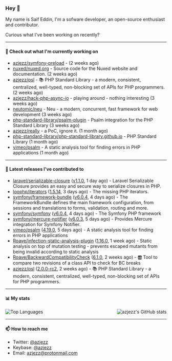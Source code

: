 ### Hey 👋

My name is Saif Eddin, I'm a sofware developer, an open-source enthusiast and contributor.

Curious what I've been working on recently?

---

#### 👷 Check out what I'm currently working on

- [azjezz/symfony-preload](https://github.com/azjezz/symfony-preload) -  (2 weeks ago)
- [nuxed/nuxed.org](https://github.com/nuxed/nuxed.org) - Source code for the Nuxed website and documentation. (2 weeks ago)
- [azjezz/psl](https://github.com/azjezz/psl) - 📚 PHP Standard Library - a modern, consistent, centralized, well-typed, non-blocking set of APIs for PHP programmers. (2 weeks ago)
- [azjezz/hack-php-async-io](https://github.com/azjezz/hack-php-async-io) - playing around - nothing interesting  (3 weeks ago)
- [neutomic/neu](https://github.com/neutomic/neu) - Neu - a modern, concurrent, fast framework for web development (3 weeks ago)
- [php-standard-library/psalm-plugin](https://github.com/php-standard-library/psalm-plugin) - Psalm integration for the PHP Standard Library (3 weeks ago)
- [azjezz/really](https://github.com/azjezz/really) - a PoC, ignore it. (1 month ago)
- [php-standard-library/php-standard-library.github.io](https://github.com/php-standard-library/php-standard-library.github.io) - PHP Standard Library (1 month ago)
- [vimeo/psalm](https://github.com/vimeo/psalm) - A static analysis tool for finding errors in PHP applications (1 month ago)

---

#### 🔭 Latest releases I've contributed to

- [laravel/serializable-closure](https://github.com/laravel/serializable-closure) ([v1.1.0](https://github.com/laravel/serializable-closure/releases/tag/v1.1.0), 1 day ago) - Laravel Serializable Closure provides an easy and secure way to serialize closures in PHP.
- [loophp/iterators](https://github.com/loophp/iterators) ([1.5.14](https://github.com/loophp/iterators/releases/tag/1.5.14), 3 days ago) - The missing PHP iterators.
- [symfony/framework-bundle](https://github.com/symfony/framework-bundle) ([v6.0.4](https://github.com/symfony/framework-bundle/releases/tag/v6.0.4), 4 days ago) - The FrameworkBundle defines the main framework configuration, from sessions and translations to forms, validation, routing and more.
- [symfony/symfony](https://github.com/symfony/symfony) ([v6.0.4](https://github.com/symfony/symfony/releases/tag/v6.0.4), 4 days ago) - The Symfony PHP framework
- [symfony/mercure-notifier](https://github.com/symfony/mercure-notifier) ([v6.0.3](https://github.com/symfony/mercure-notifier/releases/tag/v6.0.3), 5 days ago) - Provides Mercure integration for Symfony Notifier.
- [vimeo/psalm](https://github.com/vimeo/psalm) ([4.19.0](https://github.com/vimeo/psalm/releases/tag/4.19.0), 5 days ago) - A static analysis tool for finding errors in PHP applications
- [Roave/infection-static-analysis-plugin](https://github.com/Roave/infection-static-analysis-plugin) ([1.16.0](https://github.com/Roave/infection-static-analysis-plugin/releases/tag/1.16.0), 1 week ago) - Static analysis on top of mutation testing - prevents escaped mutants from being invalid according to static analysis
- [Roave/BackwardCompatibilityCheck](https://github.com/Roave/BackwardCompatibilityCheck) ([6.1.0](https://github.com/Roave/BackwardCompatibilityCheck/releases/tag/6.1.0), 2 weeks ago) - :ab: Tool to compare two revisions of a class API to check for BC breaks
- [azjezz/psl](https://github.com/azjezz/psl) ([2.0.0-rc2](https://github.com/azjezz/psl/releases/tag/2.0.0-rc2), 2 weeks ago) - 📚 PHP Standard Library - a modern, consistent, centralized, well-typed, non-blocking set of APIs for PHP programmers.

---

#### 📊 My stats

<img align="right" alt="azjezz's GitHub stats" src="https://github-readme-stats.vercel.app/api?username=azjezz&count_private=1&show_icons=true&" />

![Top Languages](https://github-readme-stats.vercel.app/api/top-langs/?username=azjezz)

---

#### 📫 How to reach me

- Twitter: [@azjezz](https://twitter.com/azjezz)
- Keybase: [@azjezz](https://keybase.io/azjezz)
- Email: [azjezz@protonmail.com](mailto://azjezz@protonmail.com)
